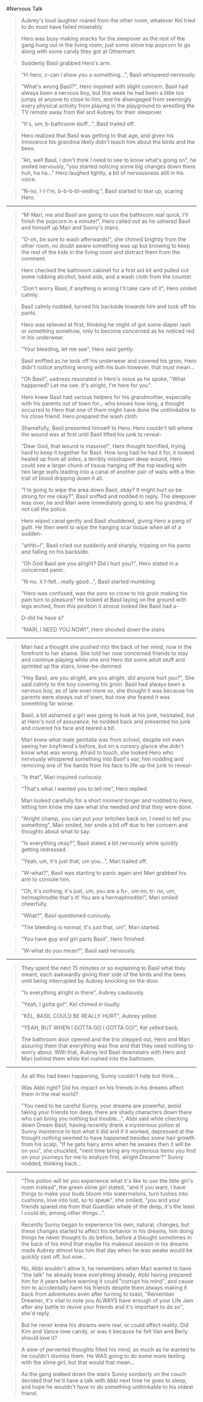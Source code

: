 #Nervous Talk

>Aubrey's loud laughter roared from the other room, whatever Kel tried to do must have failed miserably.

>Hero was busy making snacks for the sleepover as the rest of the gang hung out in the living room, just some stove top popcorn to go along with some candy they got at Othermart.

>Suddenly Basil grabbed Hero's arm.

>"H-hero, c-can I show you s-something...", Basil whispered nervously.

>"What's wrong Basil?", Hero inquired with slight concern.  Basil had always been a nervous boy, but this week he had been a little too jumpy at anyone to close to him, and he disengaged from seemingly every physical activity from playing in the playground to wrestling the TV remote away from Kel and Aubrey for their sleepover.

>"It's, um, b-bathroom stuff...", Basil trailed off.

>Hero realized that Basil was getting to that age, and given his innocence his grandma likely didn't teach him about the birds and the bees.

>"Ah, well Basil, I don't think I need to see to know what's going on", he smiled nervously, "you started noticing some big changes down there huh, ha ha..." Hero laughed lightly, a bit of nervousness still in his voice.

>"N-no, I-I-I'm, b-b-b-bl-eeding.", Basil started to tear up, scaring Hero.


----------------------------


>"M-Mari, me and Basil are going to use the bathroom real quick, I'll finish the popcorn in a minute!", Hero called out as he ushered Basil and himself up Mari and Sunny's stairs.

>"O-oh, be sure to wash afterwards!", she chimed brightly from the other room, no doubt aware something was up but knowing to keep the rest of the kids in the living room and distract them from the comment.

>Hero checked the bathroom cabinet for a first aid kit and pulled out some rubbing alcohol, band aids, and a wash cloth from the counter.

>"Don't worry Basil, if anything is wrong I'll take care of it", Hero smiled calmly.

>Basil calmly nodded, turned his backside towards him and took off his pants.

>Hero was relieved at first, thinking he might of got some diaper rash or something somehow, only to become concerned as he noticed red in his underwear.

>"Your bleeding, let me see", Hero said gently.

>Basil sniffled as he took off his underwear and covered his groin, Hero didn't notice anything wrong with his bum however, that must mean...

>"Oh Basil", sadness resonated in Hero's voice as he spoke, "What happened?  Let me see.  It's alright, I'm here for you".

>Hero knew Basil had various helpers for his grandmother, especially with his parents out of town for... who knows how long, a thought occurred to Hero that one of them might have done the unthinkable to his close friend.  Hero prepared the wash cloth.

>Shamefully, Basil presented himself to Hero.  Hero couldn't tell where the wound was at first until Basil lifted his junk to reveal-

>"Dear God, that wound is massive!", Hero thought horrified, trying hard to keep it together for Basil.  How long had he had it for, it looked healed up from all sides, a terribly misshapen deep wound, Hero could see a larger chunk of tissue hanging off the top leading with two large walls leading into a canal of another pair of walls with a thin trail of blood dripping down it all.

>"I'm going to wipe the area down Basil, okay?  It might hurt so be strong for me okay?", Basil sniffed and nodded in reply.  The sleepover was over, he and Mari were immediately going to see his grandma, if not call the police.

>Hero wiped canal gently and Basil shuddered, giving Hero a pang of guilt.  He then went to wipe the hanging scar tissue when all of a sudden-

>"ahhh~!", Basil cried out suddenly and sharply, tripping on his pants and falling on his backside.

>"Oh God Basil are you alright?  Did I hurt you?", Hero stated in a concerned panic.

>"N-no, it f-felt...really good...", Basil started mumbling

>"Hero was confused, was the sore so close to his groin making his pain turn to pleasure?  He looked at Basil laying on the ground with legs arched, from this position it almost looked like Basil had a-

>D-did he have a?

>"MARI, I NEED YOU NOW!", Hero shouted down the stairs


------------------------------------------------


>Mari had a thought she pushed into the back of her mind, now in the forefront to her shame.  She told her now concerned friends to stay and continue playing while she and Hero did some adult stuff and sprinted up the stairs, knee-be-damned.

>"Hey Basil, are you alright, are you alright, did anyone hurt you?", She said calmly to the boy covering his groin.  Basil had always been a nervous boy, as of late even more so, she thought it was because his parents were always out of town, but now she feared it was something far worse.

>Basil, a bit ashamed a girl was going to look at his junk, hesitated, but at Hero's nod of assurance, he nodded back and presented his junk and covered his face and teared a bit.

>Mari knew what male genitalia was from school, despite not even seeing her boyfriend's before, but on a cursory glance she didn't know what was wrong.  Afraid to touch, she looked Hero who nervously whispered something into Basil's ear, him nodding and removing one of the hands from his face to life up the junk to reveal-

>"Is that", Mari inquired curiously.

>"That's what I wanted you to tell me", Hero replied.

>Mari looked carefully for a short moment longer and nodded to Hero, letting him know she saw what she needed and that they were done.

>"Alright champ, you can put your britches back on, I need to tell you something", Mari smiled, her smile a bit off due to her concern and thoughts about what to say.

>"Is everything okay?", Basil stated a bit nervously while quickly getting redressed.

>"Yeah, um, it's just that, um you...", Mari trailed off.

>"W-what?", Basil was starting to panic again and Mari grabbed his arm to console him.

>"Oh, it's nothing, it's just, um, you are a fu-, um no, tr- no, um, hermaphrodite that's it!  You are a hermaphrodite!", Mari smiled cheerfully.

>"What?", Basil questioned curiously.

>"The bleeding is normal, it's just that, um", Mari started.

>"You have guy and girl parts Basil", Hero finished.

>"W-what do you mean?", Basil said nervously.


------------------------------------------------


>They spent the next 15 minutes or so explaining to Basil what they meant, each awkwardly giving their side of the birds and the bees until being interrupted by Aubrey knocking on the door.

>"Is everything alright in there", Aubrey cautiously.

>"Yeah, I gotta go!", Kel chimed in loudly.

>"KEL, BASIL COULD BE REALLY HURT", Aubrey yelled.

>"YEAH, BUT WHEN I GOTTA GO I GOTTA GO!", Kel yelled back.

>The bathroom door opened and the trio stepped out, Hero and Mari assuring them that everything was fine and that they need nothing to worry about.  With that, Aubrey led Basil downstairs with Hero and Mari behind them while Kel rushed into the bathroom.


----------------------------------



>As all this had been happening, Sunny couldn't help but think...

>Was Abbi right?  Did his impact on his friends in his dreams affect them in the real world?

>"You need to be careful Sunny, your dreams are powerful, avoid taking your friends too deep, there are shady characters down there who can bring you nothing but trouble...", Abbi said while checking down Dream Basil, having recently drank a mysterious potion at Sunny insistence to test what it did and if it worked, depressed at the thought nothing seemed to have happened besides some hair growth from his scalp, "If he gets hairy arms when he awakes then it will be on you", she chuckled, "next time bring any mysterious items you find on your journeys for me to analyze first, alright Dreamer?"  Sunny nodded, thinking back...


------------------------------


>"This potion will let you experience what it's like to use the little girl's room instead", the green slime girl stated, "and if you want, I have things to make your buds bloom into watermelons, turn tushes into cushions, love into lust, so to speak", she smiled, "you and your friends spared me from that Guardian whale of the deep, it's the least I could do, among other things...".

>Recently Sunny began to experience his own, natural, changes, but these changes started to affect his behavior in his dreams, him doing things he never thought to do before, before a thought sometimes in the back of his mind that maybe his makeout session in his dreams made Aubrey almost kiss him that day when he was awake would be quickly cast off, but now...

>No, Abbi wouldn't allow it, he remembers when Mari wanted to have "the talk" he already knew everything already, Abbi having prepared him for it years before warning it could "corrupt his mind", and cause him to accidentally harm his friends despite them always making it back from adventures even after turning to toast, "Remember Dreamer, it's vital to note you ALWAYS have enough of your Life Jam after any battle to revive your friends and it's important to do so", she'd reply. 

>But he never knew his dreams were real, or could affect reality.  Did Kim and Vance love candy, or was it because he felt Van and Berly should love it?

>A slew of perverted thoughts filled his mind, as much as he wanted to he couldn't dismiss them.  He WAS going to do some more testing with the slime girl, but that would that mean...

>As the gang walked down the stairs Sunny somberly on the couch decided that he'd have a talk with Abbi next time he goes to sleep, and hope he wouldn't have to do something unthinkable to his oldest friend.